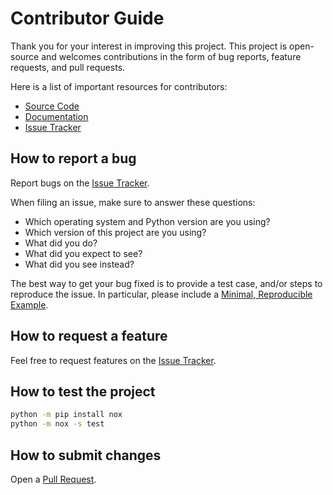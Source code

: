 # Contributor Guide

Thank you for your interest in improving this project. This project is
open-source and welcomes contributions in the form of bug reports, feature
requests, and pull requests.

Here is a list of important resources for contributors:

- [Source Code](https://github.com/exoplanet-dev/jaxoplanet)
- [Documentation](https://jax.exoplanet.codes)
- [Issue Tracker](https://github.com/exoplanet-dev/jaxoplanet/issues)

## How to report a bug

Report bugs on the [Issue Tracker](https://github.com/exoplanet-dev/jaxoplanet/issues).

When filing an issue, make sure to answer these questions:

- Which operating system and Python version are you using?
- Which version of this project are you using?
- What did you do?
- What did you expect to see?
- What did you see instead?

The best way to get your bug fixed is to provide a test case, and/or steps to
reproduce the issue. In particular, please include a [Minimal, Reproducible
Example](https://stackoverflow.com/help/minimal-reproducible-example).

## How to request a feature

Feel free to request features on the [Issue
Tracker](https://github.com/exoplanet-dev/jaxoplanet/issues).

## How to test the project

```bash
python -m pip install nox
python -m nox -s test
```

## How to submit changes

Open a [Pull Request](https://github.com/exoplanet-dev/jaxoplanet/pulls).
